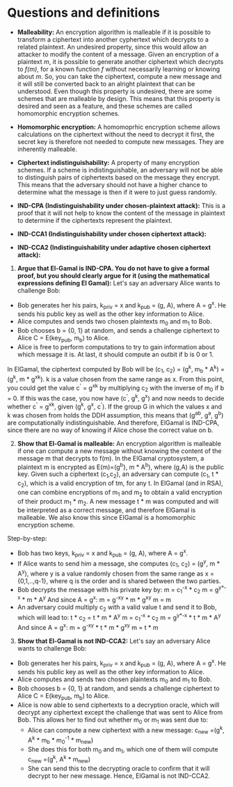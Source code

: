 # Questions and definitions

- **Malleability:** An encryption algorithm is malleable if it is possible to transform a ciphertext into another cyphertext which decrypts to a related plaintext. An undesired property, since this would allow an attacker to modify the content of a message. Given an encryption of a plaintext *m*, it is possible to generate another ciphertext which decrypts to *f(m)*, for a known function *f* without necessarily learning or knowing about *m*. So, you can take the ciphertext, compute a new message and it will still be converted back to an alright plaintext that can be understood. Even though this property is undesired, there are some schemes that are malleable by design. This means that this property is desired and seen as a feature, and these schemes are called homomorphic encryption schemes. 

- **Homomorphic encryption:** A homomoprhic encryption scheme allows calculations on the ciphertext without the need to decrypt it first, the secret key is therefore not needed to compute new messages. They are inherently malleable. 

- **Ciphertext indistinguishability:** A property of many encryption schemes. If a scheme is indistinguishable, an adversary will not be able to distinguish pairs of ciphertexts based on the message they encrypt. This means that the adversary should not have a higher chance to determine what the message is then if it were to just guess randomly. 

- **IND-CPA (Indistinguishability under chosen-plaintext attack):** This is a proof that it will not help to know the content of the message in plaintext to determine if the ciphertexts represent the plaintext. 

- **IND-CCA1 (Indistinguishability under chosen ciphertext attack):** 

- **IND-CCA2 (Indistinguishability under adaptive chosen ciphertext attack):** 


1. **Argue that El-Gamal is IND-CPA. You do not have to give a formal proof, but you should clearly argue for it (using the mathematical expressions defining El Gamal):** 
Let's say an adversary Alice wants to challenge Bob: 
- Bob generates her his pairs, k<sub>priv</sub> = x and k<sub>pub</sub> = (g, A), where A = g<sup>x</sup>. He sends his public key as well as the other key information to Alice. 
- Alice computes and sends two chosen plaintexts m<sub>0</sub> and m<sub>1</sub> to Bob. 
- Bob chooses b = {0, 1} at random, and sends a challenge ciphertext to Alice C = E(key<sub>pub</sub>, m<sub>b</sub>) to Alice.
- Alice is free to perform computations to try to gain information about which message it is. At last, it should compute an outbit if b is 0 or 1. 

In ElGamal, the ciphertext computed by Bob will be (c<sub>1</sub>, c<sub>2</sub>) = (g<sup>k</sup>, m<sub>b</sub> * A<sup>k</sup>) = (g<sup>k</sup>, m * g<sup>xk</sup>). k is a value chosen from the same range as x. From this point, you could get the value c<sup>'</sup> =  g<sup>xk</sup> by multiplying c<sub>2</sub> with the inverse of m<sub>0</sub> if b = 0. If this was the case, you now have (c<sup>'</sup>, g<sup>k</sup>, g<sup>x</sup>) and now needs to decide whether c<sup>'</sup> = g<sup>xk</sup>, given (g<sup>k</sup>, g<sup>x</sup>, c<sup>'</sup>). If the group G in which the values x and k was chosen from holds the DDH assumption, this means that (g<sup>ab</sup>, g<sup>a</sup>, g<sup>b</sup>) are computationally indistinguishable. And therefore, ElGamal is IND-CPA, since there are no way of knowing if Alice chose the correct value on b. 


2. **Show that El-Gamal is malleable:** An encryption algorithm is malleable if one can compute a new message without knowing the content of the message m that decrypts to f(m). In the ElGamal cryptosystem, a plaintext m is encrypted as E(m)=(g<sup>b</sup>}, m * A<sup>b</sup>), where (g,A) is the public key. Given such a ciphertext (c<sub>1</sub>,c<sub>2</sub>), an adversary can compute (c<sub>1</sub>, t * c<sub>2</sub>), which is a valid encryption of tm, for any t. In ElGamal (and in RSA), one can combine encryptions of m<sub>1</sub> and m<sub>2</sub> to obtain a valid encryption of their product m<sub>1</sub> * m<sub>2</sub>. A new message t * m was computed and will be interpreted as a correct message, and therefore ElGamal is malleable. We also know this since ElGamal is a homomorphic encryption scheme. 

Step-by-step:
 - Bob has two keys, k<sub>priv</sub> = x and k<sub>pub</sub> = (g, A), where A = g<sup>x</sup>.
 - If Alice wants to send him a message, she computes (c<sub>1</sub>, c<sub>2</sub>) = (g<sup>y</sup>, m * A<sup>y</sup>), where y is a value randomly chosen from the same range as x = {0,1,..,q-1}, where q is the order and is shared between the two parties.
 - Bob decrypts the message with his private key by:
 m = c<sub>1</sub><sup>-x</sup> * c<sub>2</sub>
 m = g<sup>y*-x</sup> * m * A<sup>y</sup>
 And since A = g<sup>x</sup>:
 m = g<sup>-xy</sup> * m * g<sup>xy</sup>
 m = m
 - An adversary could multiply c<sub>2</sub> with a valid value t and send it to Bob, which will lead to:
 t * c<sub>2</sub> = t * m * A<sup>y</sup>
 m = c<sub>1</sub><sup>-x</sup> * c<sub>2</sub>
 m = g<sup>y*-x</sup> * t * m * A<sup>y</sup>
 And since A = g<sup>x</sup>:
 m = g<sup>-xy</sup> * t * m * g<sup>xy</sup>
 m = t * m

3. **Show that El-Gamal is not IND-CCA2:** 
Let's say an adversary Alice wants to challenge Bob: 
- Bob generates her his pairs, k<sub>priv</sub> = x and k<sub>pub</sub> = (g, A), where A = g<sup>x</sup>. He sends his public key as well as the other key information to Alice. 
- Alice computes and sends two chosen plaintexts m<sub>0</sub> and m<sub>1</sub> to Bob. 
- Bob chooses b = {0, 1} at random, and sends a challenge ciphertext to Alice C = E(key<sub>pub</sub>, m<sub>b</sub>) to Alice.
- Alice is now able to send ciphertexts to a decryption oracle, which will decrypt any ciphertext except the challenge that was sent to Alice from Bob. This allows her to find out whether m<sub>0</sub> or m<sub>1</sub> was sent due to:
    - Alice can compute a new ciphertext with a new message: c<sub>new</sub> =(g<sup>k</sup>, A<sup>k</sup> * m<sub>b</sub> * m<sub>0</sub><sup>-1</sup> * m<sub>new</sub>)
    - She does this for both m<sub>0</sub> and m<sub>1</sub>, which one of them will compute c<sub>new</sub> =(g<sup>k</sup>, A<sup>k</sup> * m<sub>new</sub>)
    - She can send this to the decrypting oracle to confirm that it will decrypt to her new message. Hence, ElGamal is not IND-CCA2.
